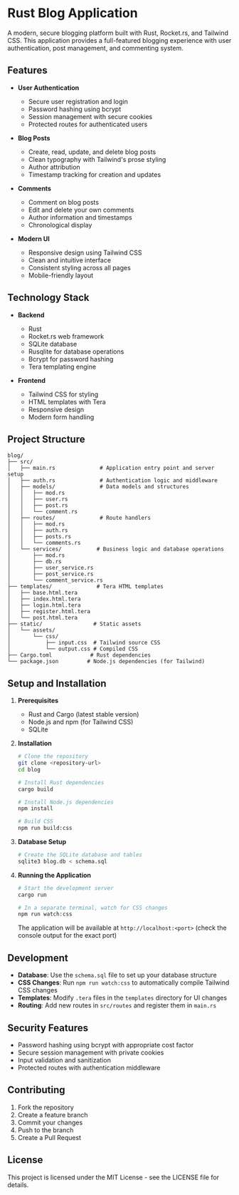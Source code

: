 # Rust Blog Application

A modern, secure blogging platform built with Rust, Rocket.rs, and Tailwind CSS. This application provides a full-featured blogging experience with user authentication, post management, and commenting system.

## Features

- **User Authentication**
  - Secure user registration and login
  - Password hashing using bcrypt
  - Session management with secure cookies
  - Protected routes for authenticated users

- **Blog Posts**
  - Create, read, update, and delete blog posts
  - Clean typography with Tailwind's prose styling
  - Author attribution
  - Timestamp tracking for creation and updates

- **Comments**
  - Comment on blog posts
  - Edit and delete your own comments
  - Author information and timestamps
  - Chronological display

- **Modern UI**
  - Responsive design using Tailwind CSS
  - Clean and intuitive interface
  - Consistent styling across all pages
  - Mobile-friendly layout

## Technology Stack

- **Backend**
  - Rust
  - Rocket.rs web framework
  - SQLite database
  - Rusqlite for database operations
  - Bcrypt for password hashing
  - Tera templating engine

- **Frontend**
  - Tailwind CSS for styling
  - HTML templates with Tera
  - Responsive design
  - Modern form handling

## Project Structure

```
blog/
├── src/
│   ├── main.rs              # Application entry point and server setup
│   ├── auth.rs              # Authentication logic and middleware
│   ├── models/              # Data models and structures
│   │   ├── mod.rs
│   │   ├── user.rs
│   │   ├── post.rs
│   │   └── comment.rs
│   ├── routes/              # Route handlers
│   │   ├── mod.rs
│   │   ├── auth.rs
│   │   ├── posts.rs
│   │   └── comments.rs
│   └── services/           # Business logic and database operations
│       ├── mod.rs
│       ├── db.rs
│       ├── user_service.rs
│       ├── post_service.rs
│       └── comment_service.rs
├── templates/              # Tera HTML templates
│   ├── base.html.tera
│   ├── index.html.tera
│   ├── login.html.tera
│   ├── register.html.tera
│   └── post.html.tera
├── static/                # Static assets
│   └── assets/
│       └── css/
│           ├── input.css  # Tailwind source CSS
│           └── output.css # Compiled CSS
├── Cargo.toml            # Rust dependencies
└── package.json         # Node.js dependencies (for Tailwind)
```

## Setup and Installation

1. **Prerequisites**
   - Rust and Cargo (latest stable version)
   - Node.js and npm (for Tailwind CSS)
   - SQLite

2. **Installation**
   ```bash
   # Clone the repository
   git clone <repository-url>
   cd blog

   # Install Rust dependencies
   cargo build

   # Install Node.js dependencies
   npm install

   # Build CSS
   npm run build:css
   ```

3. **Database Setup**
   ```bash
   # Create the SQLite database and tables
   sqlite3 blog.db < schema.sql
   ```

4. **Running the Application**
   ```bash
   # Start the development server
   cargo run

   # In a separate terminal, watch for CSS changes
   npm run watch:css
   ```

   The application will be available at `http://localhost:<port>` (check the console output for the exact port)

## Development

- **Database**: Use the `schema.sql` file to set up your database structure
- **CSS Changes**: Run `npm run watch:css` to automatically compile Tailwind CSS changes
- **Templates**: Modify `.tera` files in the `templates` directory for UI changes
- **Routing**: Add new routes in `src/routes` and register them in `main.rs`

## Security Features

- Password hashing using bcrypt with appropriate cost factor
- Secure session management with private cookies
- Input validation and sanitization
- Protected routes with authentication middleware

## Contributing

1. Fork the repository
2. Create a feature branch
3. Commit your changes
4. Push to the branch
5. Create a Pull Request

## License

This project is licensed under the MIT License - see the LICENSE file for details.

